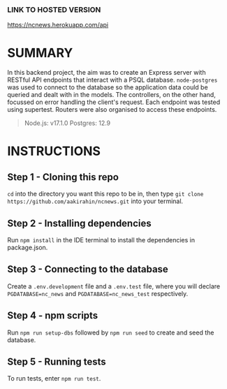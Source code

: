 ### LINK TO HOSTED VERSION

https://ncnews.herokuapp.com/api

# SUMMARY

In this backend project, the aim was to create an Express server with RESTful API endpoints that interact with a PSQL database. `node-postgres` was used to connect to the database so the application data could be queried and dealt with in the models. The controllers, on the other hand, focussed on error handling the client's request. Each endpoint was tested using supertest. Routers were also organised to access these endpoints.

> Node.js: v17.1.0
> Postgres: 12.9

# INSTRUCTIONS

## Step 1 - Cloning this repo

`cd` into the directory you want this repo to be in, then type `git clone https://github.com/aakirahin/ncnews.git` into your terminal.

## Step 2 - Installing dependencies

Run `npm install` in the IDE terminal to install the dependencies in package.json.

## Step 3 - Connecting to the database

Create a `.env.development` file and a `.env.test` file, where you will declare `PGDATABASE=nc_news` and `PGDATABASE=nc_news_test` respectively.

## Step 4 - npm scripts

Run `npm run setup-dbs` followed by `npm run seed` to create and seed the database.

## Step 5 - Running tests

To run tests, enter `npm run test`.
